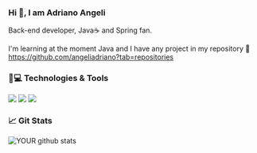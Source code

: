 ### Hi 🤟, I am Adriano Angeli

Back-end developer, Java☕ and Spring fan.

I'm learning at the moment Java and I have any project in my repository 📂https://github.com/angeliadriano?tab=repositories

### 🚀💻 Technologies & Tools

<img src="https://img.shields.io/badge/MySQL-005C84?style=for-the-badge&logo=mysql&logoColor=white" /> <img src="https://img.shields.io/badge/GitHub-100000?style=for-the-badge&logo=github&logoColor=white" /> <img src="https://img.shields.io/badge/Eclipse-2C2255?style=for-the-badge&logo=eclipse&logoColor=white" />


### 📈 Git Stats
![YOUR github stats](https://github-readme-stats.vercel.app/api?username=angeliadriano)
